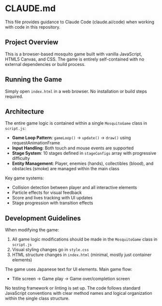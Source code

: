 # CLAUDE.md

This file provides guidance to Claude Code (claude.ai/code) when working with code in this repository.

## Project Overview

This is a browser-based mosquito game built with vanilla JavaScript, HTML5 Canvas, and CSS. The game is entirely self-contained with no external dependencies or build process.

## Running the Game

Simply open `index.html` in a web browser. No installation or build steps required.

## Architecture

The entire game logic is contained within a single `MosquitoGame` class in `script.js`:

- **Game Loop Pattern**: `gameLoop()` → `update()` → `draw()` using requestAnimationFrame
- **Input Handling**: Both touch and mouse events are supported
- **Stage System**: 10 stages defined in `stageConfigs` array with progressive difficulty
- **Entity Management**: Player, enemies (hands), collectibles (blood), and obstacles (smoke) are managed within the main class

Key game systems:
- Collision detection between player and all interactive elements
- Particle effects for visual feedback
- Score and lives tracking with UI updates
- Stage progression with transition effects

## Development Guidelines

When modifying the game:

1. All game logic modifications should be made in the `MosquitoGame` class in `script.js`
2. Visual styling changes go in `style.css`
3. HTML structure changes in `index.html` (minimal, mostly just container elements)

The game uses Japanese text for UI elements. Main game flow:
- Title screen → Game play → Game over/completion screen

No testing framework or linting is set up. The code follows standard JavaScript conventions with clear method names and logical organization within the single class structure.
